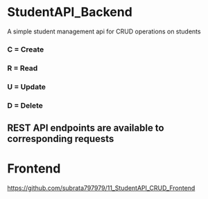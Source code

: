 # StudentAPI_Backend

A simple student management api for CRUD operations on students

### C = Create
### R = Read
### U = Update
### D = Delete

## REST API endpoints are available to corresponding requests

# Frontend
https://github.com/subrata797979/11_StudentAPI_CRUD_Frontend

